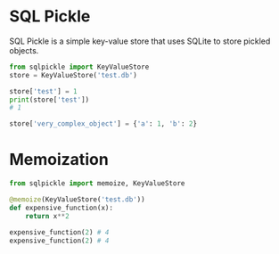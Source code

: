 # SQL Pickle

SQL Pickle is a simple key-value store that uses SQLite to store pickled objects.

```python
from sqlpickle import KeyValueStore
store = KeyValueStore('test.db')

store['test'] = 1
print(store['test']) 
# 1

store['very_complex_object'] = {'a': 1, 'b': 2}
```

# Memoization

```python
from sqlpickle import memoize, KeyValueStore

@memoize(KeyValueStore('test.db'))
def expensive_function(x):
    return x**2

expensive_function(2) # 4
expensive_function(2) # 4
```
